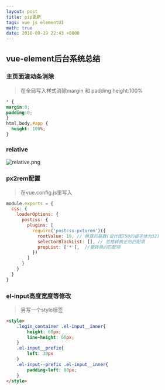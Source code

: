 ```yaml
---
layout: post
title: pip更新
tags: vue js elementUI 
math: true
date: 2018-09-19 22:43 +0800
---
```

## vue-element后台系统总结
### 主页面滚动条消除
> 在全局写入样式消除margin 和 padding height:100%

```css
* {
margin:0;
padding:0;
}
html,body,#app {
  height: 100%;
}
```
### relative
![relative.png](https://upload-images.jianshu.io/upload_images/2823133-d5cab549d2a9ac30.png?imageMogr2/auto-orient/strip%7CimageView2/2/w/1240)

### px2rem配置
> 在vue.config.js里写入
```js
module.exports = {
  css: {
    loaderOptions: {
      postcss: {
        plugins: [
          require('postcss-pxtorem')({
            rootValue: 19, // 换算的基数(设计图750的根字体为32)
            selectorBlackList: [], // 忽略转换正则匹配项
            propList: ['*'],  //要转换的匹配项
          })
        ]
      }
    }
  }
}
```
### el-input高度宽度等修改
> 另写一个style标签

```html
<style>
    .login_container .el-input__inner{
        height: 60px;
        line-height: 60px;
    }
    .el-input__prefix{
        left: 30px
    }
    .el-input--prefix .el-input__inner{
        padding-left: 80px;
    }
</style>
```